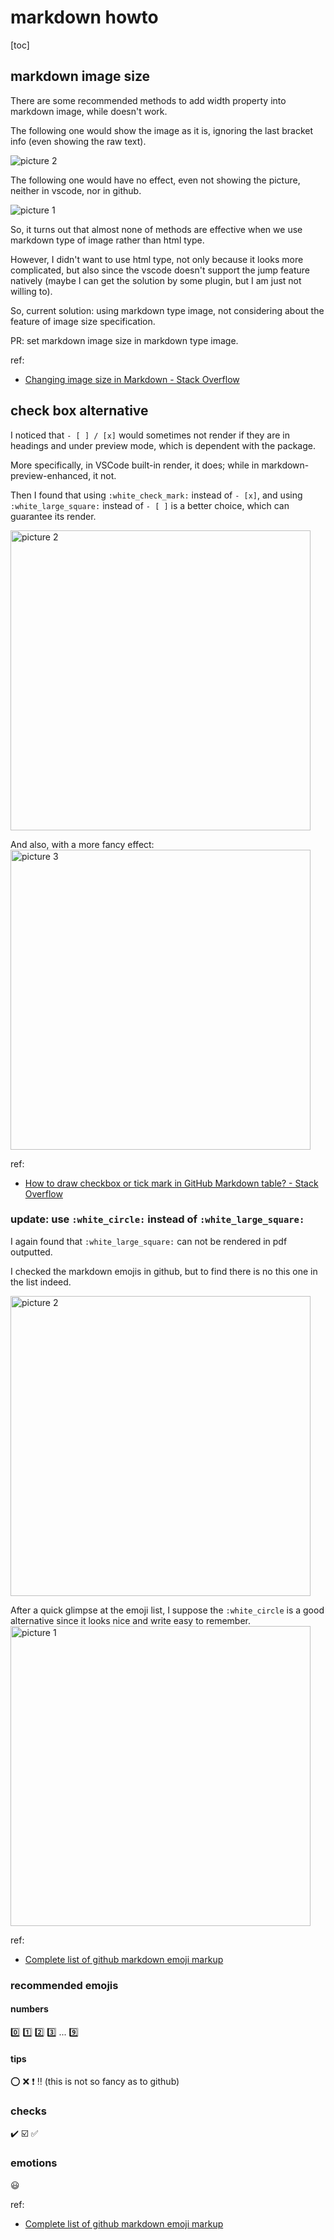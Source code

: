 # markdown howto

[toc]

## markdown image size

There are some recommended methods to add width property into markdown image, while doesn't work.

The following one would show the image as it is, ignoring the last bracket info (even showing the raw text).

![picture 2](https://mark-vue-oss.oss-cn-hangzhou.aliyuncs.com/markdown-howto-1644166436688-6da8fba57bab71137e2c6d56aaf6932eda6c72ab8c49f36a7353317dbd9ac6f3.png)  

The following one would have no effect, even not showing the picture, neither in vscode, nor in github.

![picture 1](https://mark-vue-oss.oss-cn-hangzhou.aliyuncs.com/markdown-howto-1644166420169-fd08be178275d4663403c9358d72332b4acbab7e255dbe53bfcfaf19da32b457.png)  

So, it turns out that almost none of methods are effective when we use markdown type of image rather than html type.

However, I didn't want to use html type, not only because it looks more complicated, but also since the vscode doesn't support the jump feature natively (maybe I can get the solution by some plugin, but I am just not willing to).

So, current solution: using markdown type image, not considering about the feature of image size specification.

PR: set markdown image size in markdown type image.

ref:

- [Changing image size in Markdown - Stack Overflow](https://stackoverflow.com/questions/14675913/changing-image-size-in-markdown)

## check box alternative

I noticed that `- [ ] / [x]` would sometimes not render if they are in headings and under preview mode, which is dependent with the package.

More specifically, in VSCode built-in render, it does; while in markdown-preview-enhanced, it not.

Then I found that using `:white_check_mark:` instead of `- [x]`, and using `:white_large_square:` instead of `- [ ]` is a better choice, which can guarantee its render.

<img alt="picture 2" src="https://mark-vue-oss.oss-cn-hangzhou.aliyuncs.com/1640847795445-markdown-howto-c8be81bd2808a8055d513a68ace0cc787944492e4a4a5a86bff9103e3d3ae01e.png" width="480" />  

And also, with a more fancy effect:
<img alt="picture 3" src="https://mark-vue-oss.oss-cn-hangzhou.aliyuncs.com/1640847850974-markdown-howto-fedad67a6062686ad5ddaf2be18e7e55eb288cd09fe562ea3399b13997a1f0ee.png" width="480" />  

ref:

- [How to draw checkbox or tick mark in GitHub Markdown table? - Stack Overflow](https://stackoverflow.com/questions/47344571/how-to-draw-checkbox-or-tick-mark-in-github-markdown-table/55523035)

### update: use `:white_circle:` instead of `:white_large_square:`

I again found that `:white_large_square:` can not be rendered in pdf outputted.

I checked the markdown emojis in github, but to find there is no this one in the list indeed.

<img alt="picture 2" src="https://mark-vue-oss.oss-cn-hangzhou.aliyuncs.com/1640849077393-markdown-howto-9d48e6caaa8016138d4f29d903d8714591f69c74d9a03d83dd529c8f24bd8ad2.png" width="480" />  

After a quick glimpse at the emoji list, I suppose the `:white_circle` is a good alternative since it looks nice and write easy to remember.
<img alt="picture 1" src="https://mark-vue-oss.oss-cn-hangzhou.aliyuncs.com/1640849010186-markdown-howto-00381ae256eff1a5b64ad826fa92d3c1f341e2280be9b57876352d777644840d.png" width="480" />  

ref:

- [Complete list of github markdown emoji markup](https://gist.github.com/rxaviers/7360908)

### recommended emojis

#### numbers

:zero:
:one:
:two:
:three:
...
:nine:

#### tips

:o:
:x:
:heavy_exclamation_mark:
:bangbang: (this is not so fancy as to github)

### checks

:heavy_check_mark:
:ballot_box_with_check:
:white_check_mark:

### emotions

:smiley:

ref:

- [Complete list of github markdown emoji markup](https://gist.github.com/rxaviers/7360908)
